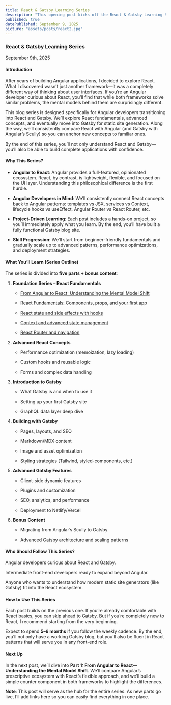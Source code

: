```yaml
---
title: React & Gatsby Learning Series
description: "This opening post kicks off the React & Gatsby Learning Series, guiding Angular developers through the key mental model shifts needed to transition into React. It sets the stage by comparing Angular’s prescriptive framework approach with React’s flexible, component-driven philosophy."
published: true
datePublished: September 9, 2025
picture: "assets/posts/react2.jpg"
---
```


### React & Gatsby Learning Series

September 9th, 2025

#### Introduction

After years of building Angular applications, I decided to explore React. What I discovered wasn’t just another framework—it was a completely different way of thinking about user interfaces. If you’re an Angular developer curious about React, you’ll find that while both frameworks solve similar problems, the mental models behind them are surprisingly different.

This blog series is designed specifically for Angular developers transitioning into React and Gatsby. We’ll explore React fundamentals, advanced concepts, and eventually move into Gatsby for static site generation. Along the way, we’ll consistently compare React with Angular (and Gatsby with Angular’s Scully) so you can anchor new concepts to familiar ones.

By the end of this series, you’ll not only understand React and Gatsby—you’ll also be able to build complete applications with confidence.

#### Why This Series?

- **Angular to React**: Angular provides a full-featured, opinionated ecosystem. React, by contrast, is lightweight, flexible, and focused on the UI layer. Understanding this philosophical difference is the first hurdle.

- **Angular Developers in Mind**: We’ll consistently connect React concepts back to Angular patterns: templates vs JSX, services vs Context, lifecycle hooks vs useEffect, Angular Router vs React Router, etc.

- **Project-Driven Learning**: Each post includes a hands-on project, so you’ll immediately apply what you learn. By the end, you’ll have built a fully functional Gatsby blog site.

- **Skill Progression**: We’ll start from beginner-friendly fundamentals and gradually scale up to advanced patterns, performance optimizations, and deployment strategies.

#### What You’ll Learn (Series Outline)

The series is divided into **five parts + bonus content**:

1. **Foundation Series – React Fundamentals**

   - <a href="https://www.christopherschedler.com/posts/from-angular-to-react:-understanding-the-mental-model-shift" target="_blank">From Angular to React: Understanding the Mental Model Shift</a>

   - <a href="https://christopherschedler.com/posts/react-fundamentals:-components,-props,-and-your-first-app" target="_blank">React Fundamentals: Components, props, and your first app</a>

   - <a href="https://christopherschedler.com/posts/react-state-and-side-effects-with-hooks" target="_blank">React state and side effects with hooks</a>

   - <a href="https://christopherschedler.com/posts/react-context-and-advanced-state-patterns" target="_blank">Context and advanced state management</a>

   - <a href="https://christopherschedler.com/posts/react-router-and-navigation" target="_blank">React Router and navigation</a>

2. **Advanced React Concepts**

   - Performance optimization (memoization, lazy loading)

   - Custom hooks and reusable logic

   - Forms and complex data handling

3. **Introduction to Gatsby**

   - What Gatsby is and when to use it

   - Setting up your first Gatsby site

   - GraphQL data layer deep dive

4. **Building with Gatsby**

   - Pages, layouts, and SEO

   - Markdown/MDX content

   - Image and asset optimization

   - Styling strategies (Tailwind, styled-components, etc.)

5. **Advanced Gatsby Features**

   - Client-side dynamic features

   - Plugins and customization

   - SEO, analytics, and performance

   - Deployment to Netlify/Vercel

6. **Bonus Content**

   - Migrating from Angular’s Scully to Gatsby

   - Advanced Gatsby architecture and scaling patterns

#### Who Should Follow This Series?

Angular developers curious about React and Gatsby.

Intermediate front-end developers ready to expand beyond Angular.

Anyone who wants to understand how modern static site generators (like Gatsby) fit into the React ecosystem.

#### How to Use This Series

Each post builds on the previous one. If you’re already comfortable with React basics, you can skip ahead to Gatsby. But if you’re completely new to React, I recommend starting from the very beginning.

Expect to spend **5–6 months** if you follow the weekly cadence. By the end, you’ll not only have a working Gatsby blog, but you’ll also be fluent in React patterns that will serve you in any front-end role.

#### Next Up

In the next post, we’ll dive into **Part 1: From Angular to React—Understanding the Mental Model Shift**. We’ll compare Angular’s prescriptive ecosystem with React’s flexible approach, and we’ll build a simple counter component in both frameworks to highlight the differences.

**Note**: This post will serve as the hub for the entire series. As new parts go live, I’ll add links here so you can easily find everything in one place.
